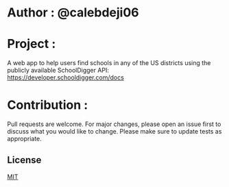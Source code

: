 # Author : @calebdeji06
# Project : 
A web app to help users find 
schools in any of the US districts 
using the publicly available SchoolDigger 
API: https://developer.schooldigger.com/docs
# Contribution : 
Pull requests are welcome. 
For major changes, please open an issue first to discuss what you would like to change. 
Please make sure to update tests as appropriate.
## License
[MIT](https://choosealicense.com/licenses/mit/)

